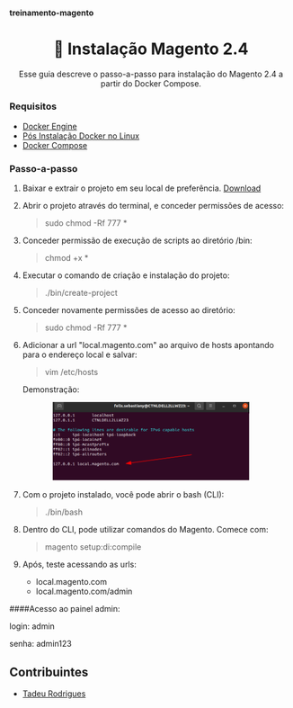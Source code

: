 #### treinamento-magento

<h1 align="center">
    🔨 Instalação Magento 2.4
</h1>
<p align="center">Esse guia descreve o passo-a-passo para instalação do Magento 2.4 a partir do Docker Compose.</p>


### Requisitos
- [Docker Engine](https://docs.docker.com/engine/install/ubuntu/)
- [Pós Instalação Docker no Linux](https://docs.docker.com/engine/install/linux-postinstall/)
- [Docker Compose](https://docs.docker.com/compose/install/)

### Passo-a-passo 
1.  Baixar e extrair o projeto em seu local de preferência.
    [Download](https://github.com/feelixh/treinamento-magento/raw/develop/Installation/magento2.4.zip)
    
2. Abrir o projeto através do terminal, e conceder permissões de acesso:
    > sudo chmod -Rf 777 *

3. Conceder permissão de execução de scripts ao diretório /bin:
    > chmod +x *

4. Executar o comando de criação e instalação do projeto:
    > ./bin/create-project

5. Conceder novamente permissões de acesso ao diretório:
    > sudo chmod -Rf 777 *

6. Adicionar a url "local.magento.com" ao arquivo de hosts apontando para o endereço local e salvar:
    > vim /etc/hosts

    Demonstração:
<p align="center">
  <img src="https://raw.githubusercontent.com/feelixh/treinamento-magento/develop/Installation/img/hosts.png" width="350" title="Demonstração">
</p>

7. Com o projeto instalado, você pode abrir o bash (CLI):
    > ./bin/bash

8. Dentro do CLI, pode utilizar comandos do Magento. Comece com:
    > magento setup:di:compile
   
9. Após, teste acessando as urls:
    - local.magento.com
    - local.magento.com/admin
    
####Acesso ao painel admin:

login: admin

senha: admin123



## Contribuintes

- [Tadeu Rodrigues](https://github.com/TadeuRodrigues)
